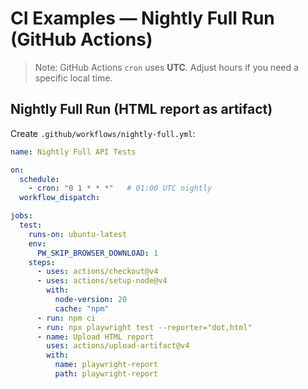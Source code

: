 # CI Examples — Nightly Full Run (GitHub Actions)

> Note: GitHub Actions `cron` uses **UTC**. Adjust hours if you need a specific local time.

## Nightly Full Run (HTML report as artifact)

Create `.github/workflows/nightly-full.yml`:

```yaml
name: Nightly Full API Tests

on:
  schedule:
    - cron: "0 1 * * *"   # 01:00 UTC nightly
  workflow_dispatch:

jobs:
  test:
    runs-on: ubuntu-latest
    env:
      PW_SKIP_BROWSER_DOWNLOAD: 1
    steps:
      - uses: actions/checkout@v4
      - uses: actions/setup-node@v4
        with:
          node-version: 20
          cache: "npm"
      - run: npm ci
      - run: npx playwright test --reporter="dot,html"
      - name: Upload HTML report
        uses: actions/upload-artifact@v4
        with:
          name: playwright-report
          path: playwright-report
